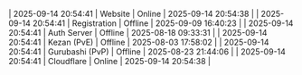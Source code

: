 | 2025-09-14 20:54:41 | Website | Online | 2025-09-14 20:54:38 |
| 2025-09-14 20:54:41 | Registration | Offline | 2025-09-09 16:40:23 |
| 2025-09-14 20:54:41 | Auth Server | Offline | 2025-08-18 09:33:31 |
| 2025-09-14 20:54:41 | Kezan (PvE) | Offline | 2025-08-03 17:58:02 |
| 2025-09-14 20:54:41 | Gurubashi (PvP) | Offline | 2025-08-23 21:44:06 |
| 2025-09-14 20:54:41 | Cloudflare | Online | 2025-09-14 20:54:38 |
